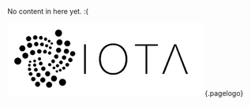 <!-- TITLE: What is IOTA? -->
<!-- SUBTITLE: General introduction into IOTA -->

No content in here yet. :(

![IOTA logo](/uploads/iota/iota-logo-transparent.png "IOTA"){.pagelogo}